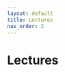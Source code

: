 ```yaml
---
layout: default
title: Lectures
nav_order: 2
---
```


# Lectures

<!-- 1. [Monte Carlo Simulation](https://www.youtube.com/watch?v=sKO0243i6-Y) - [Md. Farhadul Islam](https://www.linkedin.com/in/md-farhadul-islam-fuad324/)
2. [Introduction to Deep Learning and Usage of Deep Learning in Simulation and Modeling](https://youtu.be/Q-0EQ8sSv60) - [Joyanta J. Mondal](https://www.linkedin.com/in/joyanta0/) -->
